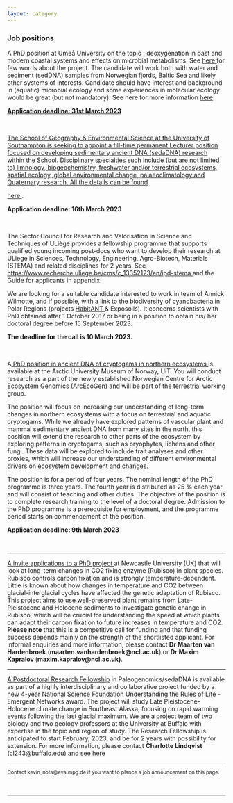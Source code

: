 ```yaml
---
layout: category
---
```


<div class="intro">
<h3 class="section-title underline">Job positions</h3>

<p>A PhD position at Umeå University on the topic : deoxygenation in past and modern coastal systems and effects on microbial metabolisms. See <a href="https://ericcapo.github.io/ericcapo/category/research.html" target="_blank"><u> here </u></a> for few words about the project. The candidate will work both with water and sediment (sedDNA) samples from Norwegian fjords, Baltic Sea and likely other systems of interests. Candidate should have interest and background in (aquatic) microbial ecology and some experiences in molecular ecology would be great (but not mandatory). See here for more information
  <a href="https://www.umu.se/en/work-with-us/open-positions/phd-position-in-ecology-with-focus-on-aquatic-microbial-ecology_600714/" target="_blank"><u> here </u></p> 
<b>Application deadline: 31st March 2023</b></p>

<br>
<p>The School of Geography & Environmental Science at the University of Southampton is seeking to appoint a fill-time permanent Lecturer position focused on developing sedimentary ancient DNA (sedaDNA) research within the School. Disciplinary specialties such include (but are not limited to) limnology, biogeochemistry, freshwater and/or terrestrial ecosystems, spatial ecology, global environmental change, palaeoclimatology and Quaternary research. All the details can be found <p><a href="https://jobs.soton.ac.uk/Vacancy.aspx?id=36807&forced=2" target="_blank"><u> here </u></a>.</p>
  
  <b>Application deadline: 16th March 2023</b></p>

<br>  
<p>The Sector Council for Research and Valorisation in Science and Techniques of ULiège provides a fellowship programme that supports qualified young incoming post-docs who want to develop their research at ULiege in Sciences, Technology, Engineering, Agro-Biotech, Materials (STEMA) and related disciplines for 2 years. See <a href="https://www.recherche.uliege.be/cms/c_13352123/en/ipd-stema" target="_blank"><u> https://www.recherche.uliege.be/cms/c_13352123/en/ipd-stema </u></a> and the Guide for applicants in appendix. 

We are looking for a suitable candidate interested to work in team of Annick Wilmotte, and if possible, with a link to the biodiversity of cyanobacteria in Polar Regions (projects <a href="https://www.belspo.be/belspo/brain2-be/projects/HabitAnt_E.pdf" target="_blank"><u> HabitANT </u></a> & Exposoils). It concerns scientists with PhD obtained after 1 October 2017 or being in a position to obtain his/ her doctoral degree before 15 September 2023.</p>
  
<p><b>The deadline for the call is 10 March 2023.</b></p>
<br>  
<p>A<a href="https://www.jobbnorge.no/en/available-jobs/job/239568/phd-fellow-in-ancient-dna-of-cryptogams-in-northern-ecosystems" target="_blank"><u> PhD position in ancient DNA of cryptogams in northern ecosystems </u></a>is available at the Arctic University Museum of Norway, UiT. You will conduct research as a part of the newly established Norwegian Centre for Arctic Ecosystem Genomics (ArcEcoGen) and will be part of the terrestrial working group.</p>

<p>The position will focus on increasing our understanding of long-term changes in northern ecosystems with a focus on terrestrial and aquatic cryptogams. While we already have explored patterns of vascular plant and mammal sedimentary ancient DNA from many sites in the north, this position will extend the research to other parts of the ecosystem by exploring patterns in cryptogams, such as bryophytes, lichens and other fungi. These data will be explored to include trait analyses and other proxies, which will increase our understanding of different environmental drivers on ecosystem development and changes.</p>

<p>The position is for a period of four years. The nominal length of the PhD programme is three years. The fourth year is distributed as 25 % each year and will consist of teaching and other duties. The objective of the position is to complete research training to the level of a doctoral degree. Admission to the PhD programme is a prerequisite for employment, and the programme period starts on commencement of the position.</p>

<p><b>Application deadline: 9th March 2023</b></p>
<br>  

 
<hr />
<p><a href="https://iapetus2.ac.uk/studentships/time-travelling-with-ancient-dna-revealing-past-adaptations-of-plants-to-changes-in-atmospheric-temperature-and-co2-levels-2/" target="_blank"><u> A invite applications to a PhD project </u></a> at Newcastle University (UK) that will look at long-term changes in CO2 fixing enzyme (Rubisco) in plant species. Rubisco controls carbon fixation and is strongly temperature-dependent. Little is known about how changes in temperature and CO2 between glacial-interglacial cycles have affected the genetic adaptation of Rubisco. This project aims to use well-preserved plant remains from Late-Pleistocene and Holocene sediments to investigate genetic change in Rubisco, which will be crucial for understanding the speed at which plants can adapt their carbon fixation to future increases in temperature and CO2. <b> Please note</b> that this is a competitive call for funding and that funding success depends mainly on the strength of the shortlisted applicant. For informal enquiries and more information, please contact <b> Dr Maarten van Hardenbroek</b> (<b>maarten.vanhardenbroek@ncl.ac.uk</b>) or <b>Dr Maxim Kapralov </b>(<b>maxim.kapralov@ncl.ac.uk)</b>.</p>
  <hr />
<p><a href="https://evol.mcmaster.ca/~brian/evoldir/PostDocs/UBuffalo.Paleogenomics_sedaDNA" target="_blank"><u> A Postdoctoral Research Fellowship</u></a> in Paleogenomics/sedaDNA is available as part of a highly interdisciplinary and collaborative project funded by a new 4-year National Science Foundation Understanding the Rules of Life - Emergent Networks award. The project will study Late Pleistocene-Holocene climate change in Southeast Alaska, focusing on rapid warming events following the last glacial maximum. We are a project team of two biology and two geology professors at the University at Buffalo with expertise in the topic and region of study. The Research Fellowship is anticipated to start February, 2023, and be for 2 years with possibility for extension. For more information, please contact <b>Charlotte Lindqvist</b> (cl243@buffalo.edu) and <a href="https://evol.mcmaster.ca/~brian/evoldir/PostDocs/UBuffalo.Paleogenomics_sedaDNA" target="_blank"><u> see here </u></a>
</p>  
  
<hr />
<p><small>Contact kevin_nota@eva.mpg.de if you want to plance a job announcement on this page.</small></p>

<br>

<hr>
